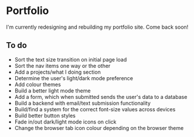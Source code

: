 # Portfolio

I'm currently redesigning and rebuilding my portfolio site. Come back soon!

## To do

* Sort the text size transition on initial page load
* Sort the nav items one way or the other
* Add a projects/what I doing section
* Determine the user's light/dark mode preference
* Add colour themes
* Build a better light mode theme
* Add a form, which when submitted sends the user's data to a database
* Build a backend with email/text submission functionality
* Build/find a system for the correct font-size values across devices
* Build better button styles
* Fade in/out dark/light mode icons on click
* Change the browser tab icon colour depending on the browser theme